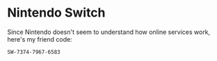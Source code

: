 # Nintendo Switch

Since Nintendo doesn't seem to understand how online services work, here's my friend code:

`SW-7374-7967-6583`

<style>
  @import url('https://fonts.googleapis.com/css2?family=Montserrat:wght@400;700&display=swap');
</style>
